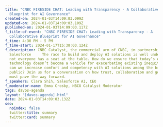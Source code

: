 ```yaml
---
title: "CNBC FIRESIDE CHAT: Leading with Transparency - A Collaborative
  Blueprint for AI Governance"
created-on: 2024-01-03T14:09:03.099Z
updated-on: 2024-01-03T14:09:03.109Z
published-on: 2024-01-03T14:09:03.117Z
f_title-of-event: "CNBC FIRESIDE CHAT: Leading with Transparency - A
  Collaborative Blueprint for AI Governance"
f_time: 4:30 PM - 5 PM
f_time-start: 2024-01-17T15:30:03.124Z
f_description: CNBC Catalyst, the commercial arm of CNBC, in partnership with
  Salesforce     The race to build and deploy AI solutions is well underway but
  not everyone has a seat at the table. How do we ensure that today’s emerging
  technology doesn’t become a vehicle for exacerbating existing inequities? How
  can we increase comfort and competency with AI solutions among the broader
  public? Join us for a conversation on how trust, collaboration and governance
  must pave the way forward.
f_speakers: Clara Shih, Salesforce AI, CEO
f_moderator-name: Emma Crosby, NBCU Catalyst Moderator
tags: davos-agenda
layout: "[davos-agenda].html"
date: 2024-01-03T14:09:03.132Z
seo:
  noindex: false
  twitter:title: summary
  twitter:card: summary
---
```

